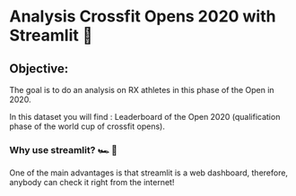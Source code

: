 # Analysis Crossfit Opens 2020 with Streamlit 🎨

## Objective:
The goal is to do an analysis on RX athletes in this phase of the Open in 2020.

In this dataset you will find :
Leaderboard of the Open 2020 (qualification phase of the world cup of crossfit opens).

### Why use streamlit? 🏎️ 💨
One of the main advantages is that streamlit is a web dashboard, therefore, anybody can check it right from the internet! 





